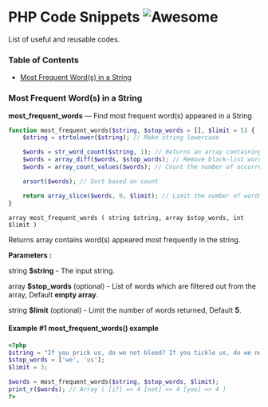 # PHP Code Snippets ![Awesome](https://cdn.rawgit.com/sindresorhus/awesome/d7305f38d29fed78fa85652e3a63e154dd8e8829/media/badge.svg)
List of useful and reusable codes.
### Table of Contents

- [Most Frequent Word(s) in a String](#most-frequent-words-in-a-string)

### Most Frequent Word(s) in a String
**most_frequent_words** — Find most frequent word(s) appeared in a String
```php
function most_frequent_words($string, $stop_words = [], $limit = 5) {
    $string = strtolower($string); // Make string lowercase

    $words = str_word_count($string, 1); // Returns an array containing all the words found inside the string
    $words = array_diff($words, $stop_words); // Remove black-list words from the array
    $words = array_count_values($words); // Count the number of occurrence

    arsort($words); // Sort based on count

    return array_slice($words, 0, $limit); // Limit the number of words and returns the word array
}
```

```array most_frequent_words ( string $string, array $stop_words, int $limit )```

Returns array contains word(s) appeared most frequently in the string.

**Parameters :**

string **$string** - The input string.

array **$stop_words** (optional) - List of words which are filtered out from the array, Default **empty array**.

string **$limit** (optional) - Limit the number of words returned, Default **5**.

#### Example #1 most_frequent_words() example
```php
<?php
$string = "If you prick us, do we not bleed? If you tickle us, do we not laugh? If you poison us, do we not die? And if you wrong us, shall we not revenge?";
$stop_words = ['we', 'us'];
$limit = 3;

$words = most_frequent_words($string, $stop_words, $limit);
print_r($words); // Array ( [if] => 4 [not] => 4 [you] => 4 )
?>
```
